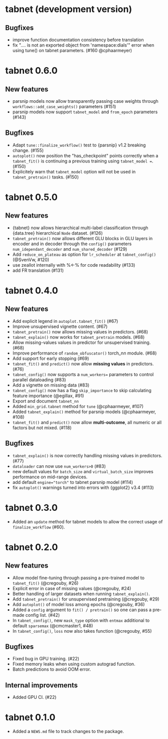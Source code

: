 # tabnet (development version)

## Bugfixes

* improve function documentation consistency before translation
* fix ".... is not an exported object from 'namespace:dials'" error when using tune() on tabnet parameters. (#160 @cphaarmeyer)


# tabnet 0.6.0

## New features

* parsnip models now allow transparently passing case weights through `workflows::add_case_weights()` parameters  (#151)
* parsnip models now support `tabnet_model` and `from_epoch` parameters  (#143)

## Bugfixes

*  Adapt `tune::finalize_workflow()` test to {parsnip} v1.2 breaking change. (#155)
*  `autoplot()` now position the "has_checkpoint" points correctly when a `tabnet_fit()` is continuing a previous training using `tabnet_model =`. (#150)
*  Explicitely warn that `tabnet_model` option will not be used in `tabnet_pretrain()` tasks. (#150)

# tabnet 0.5.0

## New features

* {tabnet} now allows hierarchical multi-label classification through {data.tree} hierarchical `Node` dataset.  (#126) 
* `tabnet_pretrain()` now allows different GLU blocks in GLU layers in encoder and in decoder through the `config()` parameters `num_idependant_decoder` and `num_shared_decoder` (#129) 
* Add `reduce_on_plateau` as option for `lr_scheduler` at `tabnet_config()` (@SvenVw, #120)
* use zeallot internally with %<-% for code readability (#133)
* add FR translation (#131)

# tabnet 0.4.0

## New features

* Add explicit legend in `autoplot.tabnet_fit()` (#67)
* Improve unsupervised vignette content. (#67)
* `tabnet_pretrain()` now allows missing values in predictors. (#68)
* `tabnet_explain()` now works for `tabnet_pretrain` models. (#68)
* Allow missing-values values in predictor for unsupervised training. (#68)
* Improve performance of `random_obfuscator()` torch_nn module. (#68)
* Add support for early stopping (#69)
* `tabnet_fit()` and `predict()` now allow **missing values** in predictors. (#76)
* `tabnet_config()` now supports a `num_workers=` parameters to control parallel dataloading (#83)
* Add a vignette on missing data (#83)
* `tabnet_config()` now has a flag `skip_importance` to skip calculating feature importance (@egillax, #91)
* Export and document `tabnet_nn`
* Added `min_grid.tabnet` method for `tune` (@cphaarmeyer, #107)
* Added `tabnet_explain()` method for parsnip models (@cphaarmeyer, #108)
* `tabnet_fit()` and `predict()` now allow **multi-outcome**, all numeric or all factors but not mixed. (#118)

## Bugfixes

* `tabnet_explain()` is now correctly handling missing values in predictors. (#77)
* `dataloader` can now use `num_workers>0` (#83)
* new default values for `batch_size` and `virtual_batch_size` improves performance on mid-range devices.
* add default `engine="torch"` to tabnet parsnip model (#114)
* fix `autoplot()` warnings turned into errors with {ggplot2} v3.4 (#113)


# tabnet 0.3.0

* Added an `update` method for tabnet models to allow the correct usage of `finalize_workflow` (#60).

# tabnet 0.2.0

## New features

* Allow model fine-tuning through passing a pre-trained model to `tabnet_fit()` (@cregouby, #26)
* Explicit error in case of missing values (@cregouby, #24)
* Better handling of larger datasets when running `tabnet_explain()`.
* Add `tabnet_pretrain()` for unsupervised pretraining (@cregouby, #29)
* Add `autoplot()` of model loss among epochs (@cregouby, #36)
* Added a `config` argument to `fit() / pretrain()` so one can pass a pre-made config list. (#42)
* In `tabnet_config()`, new `mask_type` option with `entmax` additional to default `sparsemax` (@cmcmaster1, #48)
* In `tabnet_config()`, `loss` now also takes function (@cregouby, #55)

## Bugfixes

* Fixed bug in GPU training. (#22)
* Fixed memory leaks when using custom autograd function.
* Batch predictions to avoid OOM error.

## Internal improvements

* Added GPU CI. (#22)

# tabnet 0.1.0

* Added a `NEWS.md` file to track changes to the package.
